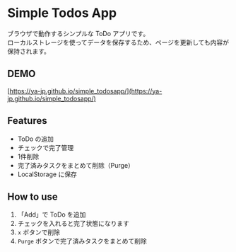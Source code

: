 # Simple Todos App

ブラウザで動作するシンプルな ToDo アプリです。  
ローカルストレージを使ってデータを保存するため、ページを更新しても内容が保持されます。

## DEMO
[https://ya-jp.github.io/simple_todosapp/](https://ya-jp.github.io/simple_todosapp/)

## Features
- ToDo の追加
- チェックで完了管理
- 1件削除
- 完了済みタスクをまとめて削除（Purge）
- LocalStorage に保存

## How to use
1. 「Add」で ToDo を追加
2. チェックを入れると完了状態になります
3. `x` ボタンで削除
4. `Purge` ボタンで完了済みタスクをまとめて削除